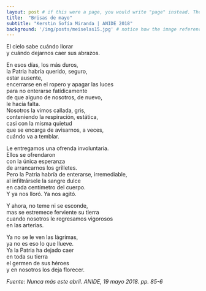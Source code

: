 ```yaml
---
layout: post # if this were a page, you would write "page" instead. They layouts are subtly different. Try it to see what happens.
title:  "Brisas de mayo"
subtitle: "Kerstin Sofía Miranda | ANIDE 2018"
background: '/img/posts/meiselas15.jpg' # notice how the image referenced is in your project's /img/posts/ folder.
---
```

El cielo sabe cuándo llorar <br>
y cuándo dejarnos caer sus abrazos. <br>

En esos días, los más duros, <br>
la Patria habría querido, seguro, <br>
estar ausente, <br>
encerrarse en el ropero y apagar las luces <br>
para no enterarse fatídicamente <br>
de que alguno de nosotros, de nuevo, <br>
le hacía falta. <br>
Nosotros la vimos callada, gris, <br>
conteniendo la respiración, estática, <br>
casi con la misma quietud <br>
que se encarga de avisarnos, a veces, <br>
cuándo va a temblar. <br>

Le entregamos una ofrenda involuntaria. <br>
Ellos se ofrendaron <br>
con la única esperanza <br>
de arrancarnos los grilletes. <br>
Pero la Patria habría de enterarse, irremediable, <br>
al infiltrársele la sangre dulce <br>
en cada centímetro del cuerpo. <br>
Y ya nos lloró. Ya nos agitó. <br>

Y ahora, no teme ni se esconde, <br>
mas se estremece ferviente su tierra <br>
cuando nosotros le regresamos vigorosos <br>
en las arterias. <br>

Ya no se le ven las lágrimas, <br>
ya no es eso lo que llueve. <br>
Ya la Patria ha dejado caer <br>
en toda su tierra <br>
el germen de sus héroes <br>
y en nosotros los deja florecer. <br>


*Fuente: Nunca más este abril. ANIDE, 19 mayo 2018. pp. 85-6*
